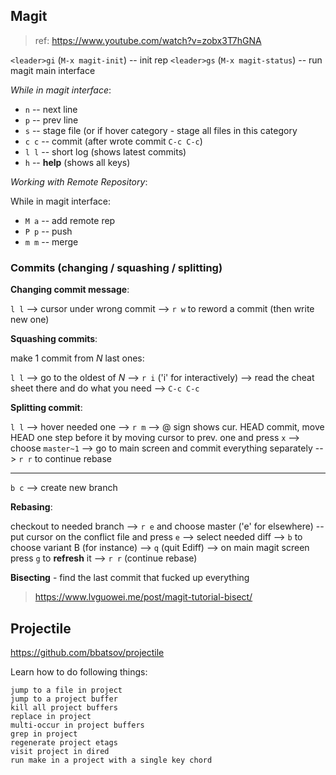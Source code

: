 ## Magit

> ref: https://www.youtube.com/watch?v=zobx3T7hGNA

`<leader>gi` (`M-x magit-init`) -- init rep
`<leader>gs` (`M-x magit-status`) -- run magit main interface

_While in magit interface_:

- `n` -- next line
- `p` -- prev line
- `s` -- stage file (or if hover category - stage all files in this category
- `c c` -- commit (after wrote commit `C-c C-c`)
- `l l` -- short log (shows latest commits)
- `h` -- **help** (shows all keys)

_Working with Remote Repository_:

While in magit interface:

- `M a` -- add remote rep
- `P p` -- push
- `m m` -- merge

### Commits (changing / squashing / splitting)

**Changing commit message**:

`l l` --> cursor under wrong commit --> `r w` to reword a commit (then write new one)

**Squashing commits**:

make 1 commit from _N_ last ones:

`l l` --> go to the oldest of _N_ --> `r i` ('i' for interactively)
	  --> read the cheat sheet there and do what you need --> `C-c C-c`

**Splitting commit**:

`l l` --> hover needed one --> `r m` --> @ sign shows cur. HEAD
	commit, move HEAD one step before it by moving cursor to prev. one and
	press `x` --> choose `master~1` --> go to main screen and commit
    everything separately --> `r r` to continue rebase

---

`b c` --> create new branch

**Rebasing**:

checkout to needed branch --> `r e` and choose master ('e' for
	elsewhere) -- put cursor on the conflict file and press `e` --> select
	needed diff --> `b` to choose variant B (for instance) --> `q` (quit
	Ediff) --> on main magit screen press `g` to **refresh** it --> `r r`
	(continue rebase)

**Bisecting** - find the last commit that fucked up everything

> https://www.lvguowei.me/post/magit-tutorial-bisect/



## Projectile

https://github.com/bbatsov/projectile

Learn how to do following things:

    jump to a file in project
    jump to a project buffer
    kill all project buffers
    replace in project
    multi-occur in project buffers
    grep in project
    regenerate project etags
    visit project in dired
    run make in a project with a single key chord
